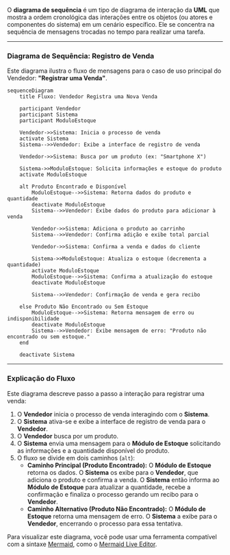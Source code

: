 O **diagrama de sequência** é um tipo de diagrama de interação da **UML** que mostra a ordem cronológica das interações entre os objetos (ou atores e componentes do sistema) em um cenário específico. Ele se concentra na sequência de mensagens trocadas no tempo para realizar uma tarefa.

-----

### Diagrama de Sequência: Registro de Venda

Este diagrama ilustra o fluxo de mensagens para o caso de uso principal do Vendedor: **"Registrar uma Venda"**.

```mermaid
sequenceDiagram
    title Fluxo: Vendedor Registra uma Nova Venda

    participant Vendedor
    participant Sistema
    participant ModuloEstoque

    Vendedor->>Sistema: Inicia o processo de venda
    activate Sistema
    Sistema-->>Vendedor: Exibe a interface de registro de venda
    
    Vendedor->>Sistema: Busca por um produto (ex: "Smartphone X")
    
    Sistema->>ModuloEstoque: Solicita informações e estoque do produto
    activate ModuloEstoque
    
    alt Produto Encontrado e Disponível
        ModuloEstoque-->>Sistema: Retorna dados do produto e quantidade
        deactivate ModuloEstoque
        Sistema-->>Vendedor: Exibe dados do produto para adicionar à venda
        
        Vendedor->>Sistema: Adiciona o produto ao carrinho
        Sistema-->>Vendedor: Confirma adição e exibe total parcial
        
        Vendedor->>Sistema: Confirma a venda e dados do cliente
        
        Sistema->>ModuloEstoque: Atualiza o estoque (decrementa a quantidade)
        activate ModuloEstoque
        ModuloEstoque-->>Sistema: Confirma a atualização do estoque
        deactivate ModuloEstoque
        
        Sistema-->>Vendedor: Confirmação de venda e gera recibo
        
    else Produto Não Encontrado ou Sem Estoque
        ModuloEstoque-->>Sistema: Retorna mensagem de erro ou indisponibilidade
        deactivate ModuloEstoque
        Sistema-->>Vendedor: Exibe mensagem de erro: "Produto não encontrado ou sem estoque."
    end
    
    deactivate Sistema
```

-----

### Explicação do Fluxo

Este diagrama descreve passo a passo a interação para registrar uma venda:

1.  O **Vendedor** inicia o processo de venda interagindo com o **Sistema**.
2.  O **Sistema** ativa-se e exibe a interface de registro de venda para o **Vendedor**.
3.  O **Vendedor** busca por um produto.
4.  O **Sistema** envia uma mensagem para o **Módulo de Estoque** solicitando as informações e a quantidade disponível do produto.
5.  O fluxo se divide em dois caminhos (`alt`):
      * **Caminho Principal (Produto Encontrado):** O **Módulo de Estoque** retorna os dados. O **Sistema** os exibe para o **Vendedor**, que adiciona o produto e confirma a venda. O **Sistema** então informa ao **Módulo de Estoque** para atualizar a quantidade, recebe a confirmação e finaliza o processo gerando um recibo para o **Vendedor**.
      * **Caminho Alternativo (Produto Não Encontrado):** O **Módulo de Estoque** retorna uma mensagem de erro. O **Sistema** a exibe para o **Vendedor**, encerrando o processo para essa tentativa.

Para visualizar este diagrama, você pode usar uma ferramenta compatível com a sintaxe [Mermaid](https://www.google.com/search?q=https://mermaid-js.github.io/mermaid/%23/), como o [Mermaid Live Editor](https://mermaid.live).
